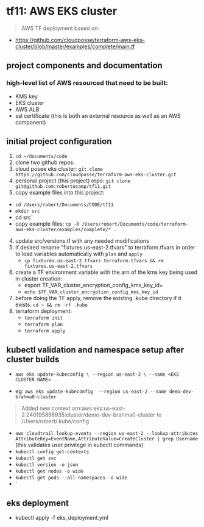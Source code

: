 # tf11: AWS EKS cluster
> AWS TF deployment based on:
- https://github.com/cloudposse/terraform-aws-eks-cluster/blob/master/examples/complete/main.tf
## project components and documentation
### high-level list of AWS resourced that need to be built:
- KMS key
- EKS cluster
- AWS ALB
- ssl certificate (this is both an external resource as well as an AWS component)



## initial project configuration
1. `cd ~/documents/code`
2. clone two github repos:
  1. cloud posee eks cluster: `git clone https://github.com/cloudposse/terraform-aws-eks-cluster.git`
  2. personal project (this project) repo: `git clone git@github.com:robertocamp/tf11.git`
3. copy example files into this project:
  + `cd /Users/robert/Documents/CODE/tf11`
  + `mkdir src`
  + cd src`
  + copy example files: `cp -R /Users/robert/Documents/code/terraform-aws-eks-cluster/examples/complete/* .`
4. update src/versions.tf  with any needed modifications
5. if desired rename "fixtures.us-east-2.tfvars" to terraform.tfvars in order to load variables automatically with `plan` and `apply`
    + `cp fixtures.us-east-2.tfvars terraform.tfvars && rm fixtures.us-east-2.tfvars`
6. create a TF environment variable with the arn of the kms key being used in cluster creation:
    + export TF_VAR_cluster_encryption_config_kms_key_id=<KEY ARN> 
    + `echo $TF_VAR_cluster_encryption_config_kms_key_id`
7.  before doing the TF apply, remove the existing .kube directory if it exists: `cd ~ && rm -rf .kube`
8. terraform deployment:
    + `terraform init`
    + `terraform plan`
    + `terraform apply`

  
## kubectl validation and namespace setup after cluster builds
- `aws eks update-kubeconfig \
  --region us-east-2 \
  --name <EKS CLUSTER NAME>`

- eg: `aws eks update-kubeconfig  --region us-east-2 --name demo-dev-brahma0-cluster`
> Added new context arn:aws:eks:us-east-2:240195868935:cluster/demo-dev-brahma0-cluster to /Users/robert/.kube/config
- `aws cloudtrail lookup-events --region us-east-2 --lookup-attributes AttributeKey=EventName,AttributeValue=CreateCluster | grep Username` (this validates user privilege in kubectl commands)
- `kubectl config get-contexts`
- `kubectl get svc`
- `kubectl version -o json`
- `kubectl get nodes -o wide`
- `kubectl get pods --all-namespaces -o wide`
- `

## eks  deployment
- kubectl apply -f eks_deployment.yml








